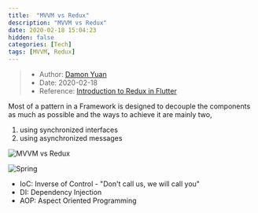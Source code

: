 ```yaml
---
title:  "MVVM vs Redux"
description: "MVVM vs Redux"
date: 2020-02-18 15:04:23
hidden: false
categories: [Tech]
tags: [MVVM, Redux]
---
```


> * Author: [Damon Yuan](https://www.damonyuan.com)
> * Date: 2020-02-18
> * Reference: [Introduction to Redux in Flutter](https://blog.novoda.com/introduction-to-redux-in-flutter/)

Most of a pattern in a Framework is designed to decouple the components as much as possible and the ways to achieve it are mainly two, 

  1. using synchronized interfaces
  2. using asynchronized messages

![MVVM vs Redux]({{site.url}}/images/2020-02-18-mvvm-vs-redux/mvvm-redux.svg "MVVM vs Redux")  

![Spring]({{site.url}}/images/2020-02-18-mvvm-vs-redux/spring-pattern.svg "Spring")  

- IoC: Inverse of Control - "Don't call us, we will call you"
- DI: Dependency Injection
- AOP: Aspect Oriented Programming

